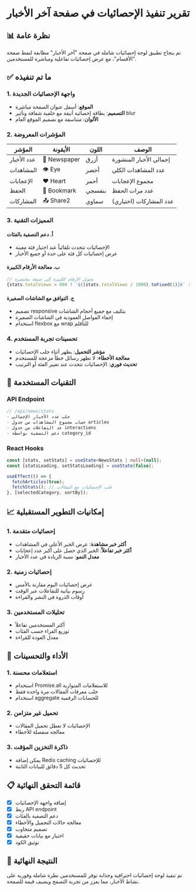 # تقرير تنفيذ الإحصائيات في صفحة آخر الأخبار

## 📊 نظرة عامة
تم بنجاح تطبيق لوحة إحصائيات شاملة في صفحة "آخر الأخبار" مطابقة لنمط صفحة "الأقسام"، مع عرض إحصائيات تفاعلية ومباشرة للمستخدمين.

## ✅ ما تم تنفيذه

### 1. واجهة الإحصائيات الجديدة
- **الموقع**: أسفل عنوان الصفحة مباشرة
- **التصميم**: بطاقة إحصائية أنيقة مع خلفية شفافة وتأثير blur
- **الألوان**: متناسقة مع تصميم الموقع العام

### 2. المؤشرات المعروضة
| المؤشر | الأيقونة | اللون | الوصف |
|--------|----------|-------|-------|
| عدد الأخبار | 📰 Newspaper | أزرق | إجمالي الأخبار المنشورة |
| المشاهدات | 👁️ Eye | أخضر | عدد المشاهدات الكلي |
| الإعجابات | ❤️ Heart | أحمر | مجموع الإعجابات |
| الحفظ | 🔖 Bookmark | بنفسجي | عدد مرات الحفظ |
| المشاركات | 📤 Share2 | سماوي | عدد المشاركات (اختياري) |

### 3. المميزات التقنية

#### أ. دعم التصفية بالفئات
- الإحصائيات تتحدث تلقائياً عند اختيار فئة معينة
- عرض إحصائيات كل فئة على حدة أو جميع الأخبار

#### ب. معالجة الأرقام الكبيرة
```javascript
// تحويل الأرقام الكبيرة إلى صيغة مختصرة
{stats.totalViews > 999 ? `${(stats.totalViews / 1000).toFixed(1)}k` : stats.totalViews}
```

#### ج. التوافق مع الشاشات الصغيرة
- تصميم responsive يتكيف مع جميع أحجام الشاشات
- إخفاء الفواصل العمودية في الشاشات الصغيرة
- استخدام flexbox مع wrap للتأقلم

### 4. تحسينات تجربة المستخدم
- **مؤشر التحميل**: يظهر أثناء جلب الإحصائيات
- **معالجة الأخطاء**: لا تظهر رسائل خطأ مزعجة للمستخدم
- **تحديث فوري**: الإحصائيات تتحدث عند تغيير الفئة أو الترتيب

## 🔧 التقنيات المستخدمة

### API Endpoint
```typescript
// /api/news/stats
- جلب عدد الأخبار الإجمالي
- حساب مجموع المشاهدات من جدول articles
- عد التفاعلات من جدول interactions
- دعم التصفية بواسطة category_id
```

### React Hooks
```typescript
const [stats, setStats] = useState<NewsStats | null>(null);
const [statsLoading, setStatsLoading] = useState(false);

useEffect(() => {
  fetchArticles(true);
  fetchStats(); // جلب الإحصائيات مع المقالات
}, [selectedCategory, sortBy]);
```

## 📈 إمكانيات التطوير المستقبلية

### 1. إحصائيات متقدمة
- **أكثر خبر مشاهدة**: عرض الخبر الأعلى في المشاهدات
- **أكثر خبر تفاعلاً**: الخبر الذي حصل على أكبر عدد إعجابات
- **معدل النمو**: نسبة الزيادة في عدد الأخبار

### 2. إحصائيات زمنية
- عرض إحصائيات اليوم مقارنة بالأمس
- رسوم بيانية للتفاعلات عبر الوقت
- أوقات الذروة في النشر والقراءة

### 3. تحليلات المستخدمين
- أكثر المستخدمين تفاعلاً
- توزيع القراء حسب الفئات
- معدل العودة للقراءة

## 🚀 الأداء والتحسينات

### 1. استعلامات محسنة
- استخدام Promise.all للاستعلامات المتوازية
- جلب معرفات المقالات مرة واحدة فقط
- استخدام aggregate للحسابات الرقمية

### 2. تحميل غير متزامن
- الإحصائيات لا تعطل تحميل المقالات
- معالجة منفصلة للأخطاء

### 3. ذاكرة التخزين المؤقت
- يمكن إضافة Redis caching للإحصائيات
- تحديث كل 5 دقائق للبيانات الثابتة

## 📋 قائمة التحقق النهائية

- [x] إضافة واجهة الإحصائيات
- [x] ربط API endpoint
- [x] دعم التصفية بالفئات
- [x] معالجة حالات التحميل والأخطاء
- [x] تصميم متجاوب
- [x] اختبار مع بيانات حقيقية
- [x] توثيق الكود

## 🎯 النتيجة النهائية
تم تنفيذ لوحة إحصائيات احترافية وجذابة توفر للمستخدمين نظرة شاملة وفورية على نشاط الأخبار، مما يعزز من تجربة التصفح ويضيف قيمة للصفحة. 